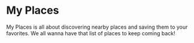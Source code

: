 # My Places

My Places is all about discovering nearby places and saving them to your favorites.
We all wanna have that list of places to keep coming back!

